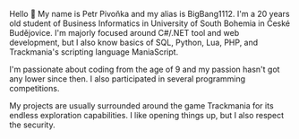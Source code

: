 Hello 👋 My name is Petr Pivoňka and my alias is BigBang1112. I'm a 20 years old student of Business Informatics in University of South Bohemia in České Budějovice. I'm majorly focused around C#/.NET tool and web development, but I also know basics of SQL, Python, Lua, PHP, and Trackmania's scripting language ManiaScript.

I'm passionate about coding from the age of 9 and my passion hasn't got any lower since then. I also participated in several programming competitions.

My projects are usually surrounded around the game Trackmania for its endless exploration capabilities. I like opening things up, but I also respect the security.

<!--
**BigBang1112/bigbang1112** is a ✨ _special_ ✨ repository because its `README.md` (this file) appears on your GitHub profile.

Here are some ideas to get you started:

- 🔭 I’m currently working on ...
- 🌱 I’m currently learning ...
- 👯 I’m looking to collaborate on ...
- 🤔 I’m looking for help with ...
- 💬 Ask me about ...
- 📫 How to reach me: ...
- 😄 Pronouns: ...
- ⚡ Fun fact: ...
-->
